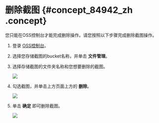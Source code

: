 # 删除截图 {#concept_84942_zh .concept}

您只能在OSS控制台才能完成删除操作。请您按照以下步骤完成删除截图操作。

1.  登录 [OSS控制台](https://oss.console.aliyun.com/overview)。
2.  选择您存储截图的bucket名称，并单击 **文件管理**。
3.  选择存储截图的文件夹名称和您想要删除的截图。

    ![](http://static-aliyun-doc.oss-cn-hangzhou.aliyuncs.com/assets/img/20713/154269573121841_zh-CN.png)

4.  勾选截图，并单击上方页面上方的 **删除**。

    ![](http://static-aliyun-doc.oss-cn-hangzhou.aliyuncs.com/assets/img/20713/154269573121842_zh-CN.png)

5.  单击 **确定** 即可删除截图。

    ![](http://static-aliyun-doc.oss-cn-hangzhou.aliyuncs.com/assets/img/20713/154269573121843_zh-CN.png)


